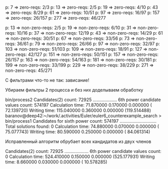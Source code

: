 p: 7 => zero-reqs: 2/3
p: 13 => zero-reqs: 2/5
p: 19 => zero-reqs: 4/10
p: 43 => zero-reqs: 8/29
p: 61 => zero-reqs: 10/51
p: 97 => zero-reqs: 16/97
p: 157 => zero-reqs: 26/157
p: 277 => zero-reqs: 46/277


p: 13 => non-zero-reqs: 2/5
p: 19 => non-zero-reqs: 6/10
p: 31 => non-zero-reqs: 10/16
p: 37 => non-zero-reqs: 12/19
p: 43 => non-zero-reqs: 14/29
p: 61 => non-zero-reqs: 30/51
p: 67 => non-zero-reqs: 33/56
p: 73 => non-zero-reqs: 36/61
p: 79 => non-zero-reqs: 26/66
p: 97 => non-zero-reqs: 32/97
p: 103 => non-zero-reqs: 51/103
p: 109 => non-zero-reqs: 18/91
p: 127 => non-zero-reqs: 42/127
p: 151 => non-zero-reqs: 50/151
p: 157 => non-zero-reqs: 26/157
p: 163 => non-zero-reqs: 54/163
p: 181 => non-zero-reqs: 30/181
p: 199 => non-zero-reqs: 33/199
p: 229 => non-zero-reqs: 38/229
p: 271 => non-zero-reqs: 45/271




С фильтрами что-то не так: зависание!

Убираем фильтры 2 процесса и без них доделываем обработку


 bin/process2 
Candidates(2) count: 72925
...................
6th power candidate values count: 574197
Calculation time:  71.870000   0.170000   0.000000 ( 72.139720)
Writing time: 115.040000   0.360000   0.000000 (119.514488)
baranov@deep42:~/work/.activities/Euler/euler6_counterexample_search > bin/process1 
Candidates for sixth power count: 574197
.............................
Total solutions found: 0
Calculation time:  74.880000   0.070000   0.000000 ( 75.077743)
Writing time:  80.590000   0.250000   0.000000 ( 84.061314)




Исправленный алгоритм обрубает всех кандидатов из двух членов
 

Candidates(2) count: 72925
...................
6th power candidate values count: 0
Calculation time: 524.410000   0.150000   0.000000 (525.177931)
Writing time:   8.660000   0.030000   0.000000 ( 10.578285)



